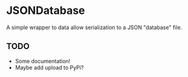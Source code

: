 # JSONDatabase

A simple wrapper to data allow serialization to a JSON "database" file.

## TODO

+ Some documentation!
+ Maybe add upload to PyPi?
